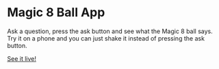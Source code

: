 # Magic 8 Ball App

Ask a question, press the ask button and see what the Magic 8 ball says.  Try it on a phone and you can just shake
it instead of pressing the ask button.

<a href="http://mwiseman.com/projects/magic/">See it live!</a>
